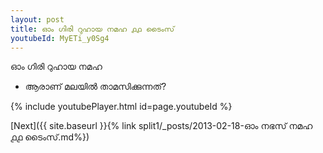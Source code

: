```yaml
---
layout: post
title: ഓം ഗിരി റുഹായ നമഹ ൧൧ ടൈംസ്
youtubeId: MyETi_y0Sg4
---
```

 
 
 ഓം ഗിരി റുഹായ നമഹ 
 
 -  ആരാണ് മലയിൽ താമസിക്കുന്നത്? 
 
  
 
  
 
 
 
 
 
 


{% include youtubePlayer.html id=page.youtubeId %}
 
[Next]({{ site.baseurl }}{% link  split1/_posts/2013-02-18-ഓം നഭസ് നമഹ ൧൧ ടൈംസ്.md%})
 
